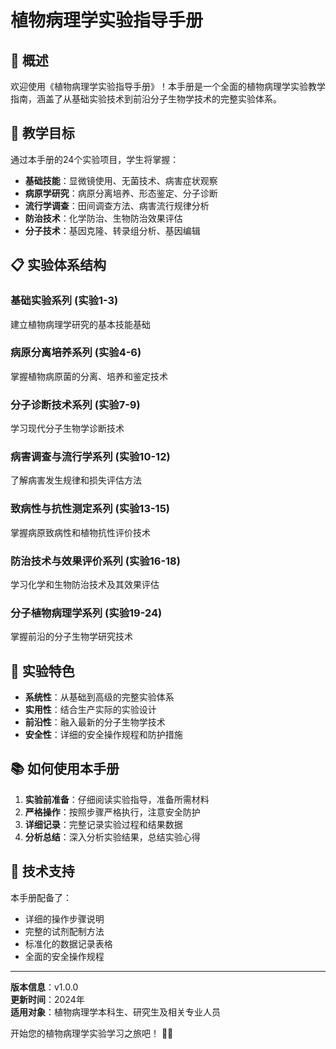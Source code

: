 # 植物病理学实验指导手册

## 📖 概述

欢迎使用《植物病理学实验指导手册》！本手册是一个全面的植物病理学实验教学指南，涵盖了从基础实验技术到前沿分子生物学技术的完整实验体系。

## 🎯 教学目标

通过本手册的24个实验项目，学生将掌握：

- **基础技能**：显微镜使用、无菌技术、病害症状观察
- **病原学研究**：病原分离培养、形态鉴定、分子诊断
- **流行学调查**：田间调查方法、病害流行规律分析
- **防治技术**：化学防治、生物防治效果评估
- **分子技术**：基因克隆、转录组分析、基因编辑

## 📋 实验体系结构

### 基础实验系列 (实验1-3)
建立植物病理学研究的基本技能基础

### 病原分离培养系列 (实验4-6)  
掌握植物病原菌的分离、培养和鉴定技术

### 分子诊断技术系列 (实验7-9)
学习现代分子生物学诊断技术

### 病害调查与流行学系列 (实验10-12)
了解病害发生规律和损失评估方法

### 致病性与抗性测定系列 (实验13-15)
掌握病原致病性和植物抗性评价技术

### 防治技术与效果评价系列 (实验16-18)
学习化学和生物防治技术及其效果评估

### 分子植物病理学系列 (实验19-24)
掌握前沿的分子生物学研究技术

## 🔬 实验特色

- **系统性**：从基础到高级的完整实验体系
- **实用性**：结合生产实际的实验设计
- **前沿性**：融入最新的分子生物学技术
- **安全性**：详细的安全操作规程和防护措施

## 📚 如何使用本手册

1. **实验前准备**：仔细阅读实验指导，准备所需材料
2. **严格操作**：按照步骤严格执行，注意安全防护
3. **详细记录**：完整记录实验过程和结果数据
4. **分析总结**：深入分析实验结果，总结实验心得

## 🔧 技术支持

本手册配备了：
- 详细的操作步骤说明
- 完整的试剂配制方法
- 标准化的数据记录表格
- 全面的安全操作规程

---

**版本信息**：v1.0.0  
**更新时间**：2024年  
**适用对象**：植物病理学本科生、研究生及相关专业人员

开始您的植物病理学实验学习之旅吧！ 🌱🔬